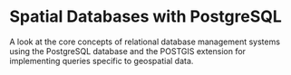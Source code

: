 # Spatial Databases with PostgreSQL

A look at the core concepts of relational database management systems using the PostgreSQL database and the POSTGIS extension for implementing queries specific to geospatial data. 

